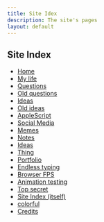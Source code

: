 ```yaml
---
title: Site Idex
description: The site's pages
layout: default
---
```


<style type="text/css">
    @keyframes hue-colorful {
        100% {
            filter: hue-rotate(360deg);
        }
    }
    #colorful{animation: hue-colorful 300s linear normal}
</style>

## Site Index
- [Home](/)
- [My life](my-life)
- [Questions](questions)
- [Old questions](old-questions)
- [Ideas](ideas)
- [Old ideas](old-ideas)
- [AppleScript](apple-script)
- [Social Media](social-kedia)
- [Memes](memes)
- [Notes](notes)
- [Ideas](ideas)
- [Thing](thing)
- [Portfolio](portfolio)
- [Endless typing](endless-typing)
- [Browser FPS](fps)
- [Animation testing](animation-testing)
- [Top secret](top-secret)
- [Site Index (itself)](sitemap)
- <span id='colorful'>[colorful](colorful)</span>
- [Credits](credits)
